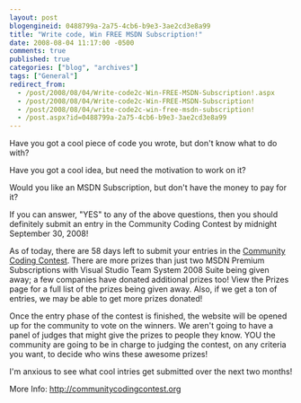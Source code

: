 ```yaml
---
layout: post
blogengineid: 0488799a-2a75-4cb6-b9e3-3ae2cd3e8a99
title: "Write code, Win FREE MSDN Subscription!"
date: 2008-08-04 11:17:00 -0500
comments: true
published: true
categories: ["blog", "archives"]
tags: ["General"]
redirect_from: 
  - /post/2008/08/04/Write-code2c-Win-FREE-MSDN-Subscription!.aspx
  - /post/2008/08/04/Write-code2c-Win-FREE-MSDN-Subscription!
  - /post/2008/08/04/write-code2c-win-free-msdn-subscription!
  - /post.aspx?id=0488799a-2a75-4cb6-b9e3-3ae2cd3e8a99
---
```

<!-- more -->


Have you got a cool piece of code you wrote, but don&#39;t know what to do with?

Have you got a cool idea, but need the motivation to work on it?

Would you like an MSDN Subscription, but don&#39;t have the money to pay for it?



If you can answer, &quot;YES&quot; to any of the above questions, then you should definitely submit an entry in the Community Coding Contest by midnight September 30, 2008! 



As of today, there are 58 days left to submit your entries in the <a href="http://communitycodingcontest.org/">Community Coding Contest</a>. There are more prizes than just two MSDN Premium Subscriptions with Visual Studio Team System 2008 Suite being given away; a few companies have donated additional prizes too! View the Prizes page for a full list of the prizes being given away. Also, if we get a ton of entries, we may be able to get more prizes donated!



Once the entry phase of the contest is finished, the website will be opened up for the community to vote on the winners. We aren&#39;t going to have a panel of judges that might give the prizes to people they know. YOU the community are going to be in charge to judging the contest, on any criteria you want, to decide who wins these awesome prizes! 



I&#39;m anxious to see what cool intries get submitted over the next two months! 



More Info: <a href="http://communitycodingcontest.org">http://communitycodingcontest.org</a> 

